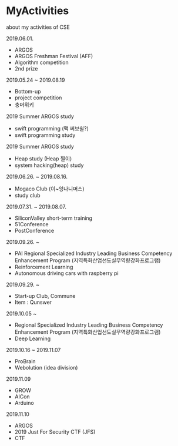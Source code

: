 # MyActivities
about my activities of CSE

2019.06.01.
- ARGOS
- ARGOS Freshman Festival (AFF)
- Algorithm competition
- 2nd prize

2019.05.24 ~ 2019.08.19
- Bottom-up
- project competition
- 충머위키

2019 Summer ARGOS study
- swift programming (맥 써보쉴?)
- swift programming study

2019 Summer ARGOS study
- Heap study (Heap 찔이)
- system hacking(heap) study

2019.06.26. ~ 2019.08.16.
- Mogaco Club (이~잉나니머스)
- study club

2019.07.31. ~ 2019.08.07.
- SiliconValley short-term training
- 51Conference
- PostConference

2019.09.26. ~ 
- PAI Regional Specialized Industry Leading Business Competency Enhancement Program (지역특화산업선도실무역량강화프로그램)
- Reinforcement Learning
- Autonomous driving cars with raspberry pi

2019.09.29. ~ 
- Start-up Club, Commune
- Item : Qunswer

2019.10.05 ~ 
- Regional Specialized Industry Leading Business Competency Enhancement Program (지역특화산업선도실무역량강화프로그램)
- Deep Learning

2019.10.16 ~ 2019.11.07
- ProBrain
- Webolution (idea division)

2019.11.09
- GROW
- AICon
- Arduino

2019.11.10
- ARGOS
- 2019 Just For Security CTF (JFS)
- CTF
